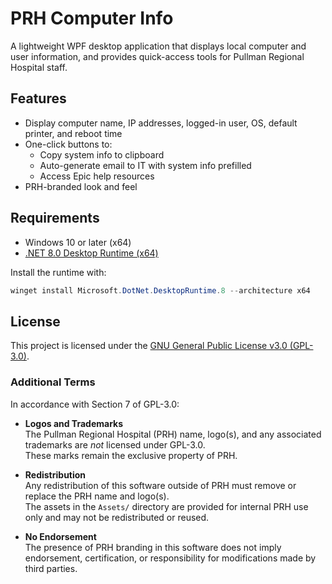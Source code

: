 # PRH Computer Info

A lightweight WPF desktop application that displays local computer and user information, and provides quick-access tools for Pullman Regional Hospital staff.

## Features
- Display computer name, IP addresses, logged-in user, OS, default printer, and reboot time
- One-click buttons to:
  - Copy system info to clipboard
  - Auto-generate email to IT with system info prefilled
  - Access Epic help resources
- PRH-branded look and feel

## Requirements
- Windows 10 or later (x64)
- [.NET 8.0 Desktop Runtime (x64)](https://dotnet.microsoft.com/en-us/download/dotnet/8.0/runtime)

Install the runtime with:

```powershell
winget install Microsoft.DotNet.DesktopRuntime.8 --architecture x64
```

## License

This project is licensed under the [GNU General Public License v3.0 (GPL-3.0)](LICENSE).

### Additional Terms
In accordance with Section 7 of GPL-3.0:

- **Logos and Trademarks**  
  The Pullman Regional Hospital (PRH) name, logo(s), and any associated trademarks are *not* licensed under GPL-3.0.  
  These marks remain the exclusive property of PRH.  

- **Redistribution**  
  Any redistribution of this software outside of PRH must remove or replace the PRH name and logo(s).  
  The assets in the `Assets/` directory are provided for internal PRH use only and may not be redistributed or reused.  

- **No Endorsement**  
  The presence of PRH branding in this software does not imply endorsement, certification, or responsibility for modifications made by third parties.  
